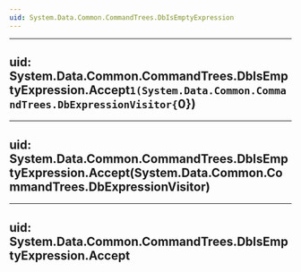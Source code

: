 ```yaml
---
uid: System.Data.Common.CommandTrees.DbIsEmptyExpression
---
```


---
uid: System.Data.Common.CommandTrees.DbIsEmptyExpression.Accept``1(System.Data.Common.CommandTrees.DbExpressionVisitor{``0})
---

---
uid: System.Data.Common.CommandTrees.DbIsEmptyExpression.Accept(System.Data.Common.CommandTrees.DbExpressionVisitor)
---

---
uid: System.Data.Common.CommandTrees.DbIsEmptyExpression.Accept
---
